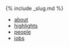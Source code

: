 {% include _slug.md %}

<nav>
    <ul class="submenu">
        <li class="{% if slug == 'about' %}current{% endif %}"><a href="/about">about</a></li>
        <li class="{% if slug == 'highlights' %}current{% endif %}"><a href="/about/highlights">highlights</a></li>
        <li class="{% if slug == 'people' %}current{% endif %}"><a href="/about/people">people</a></li>
        <li class="{% if slug == 'jobs' %}current{% endif %}"><a href="/about/jobs">jobs</a></li>
    </ul>
</nav>